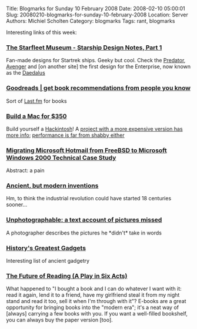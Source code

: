 Title: Blogmarks for Sunday 10 February 2008
Date: 2008-02-10 05:00:01
Slug: 20080210-blogmarks-for-sunday-10-february-2008
Location: Server
Authors: Michiel Scholten
Category: blogmarks
Tags: rant, blogmarks

<p>Interesting links of this week:</p>
<h3><a href="http://www.starfleet-museum.org/notes1.htm">The Starfleet Museum - Starship Design Notes, Part 1</a></h3>
<p>Fan-made designs for Startrek ships. Geeky but cool. Check the <a href="http://www.starfleet-museum.org/predator_01.jpg">Predator</a>, <a href="http://www.starfleet-museum.org/avenger-spangler-firing.jpg">Avenger</a> and [on another site] the first design for the Enterprise, now known as the <a href="http://www.webolutionary.com/cs/index.php?q=node/55">Daedalus</a></p>
<h3><a href="http://www.goodreads.com/">Goodreads | get book recommendations from people you know</a></h3>
<p>Sort of <a href="http://last.fm/">Last.fm</a> for books</p>
<h3><a href="http://wildwobby.com/hardware/build-a-mac-for-350/">Build a Mac for $350</a></h3>
<p>Build yourself a <a href="http://en.wikipedia.org/wiki/OSx86">Hackintosh</a>! A <a href="http://lifehacker.com/software/hack-attack/build-a-hackintosh-mac-for-under-800-321913.php">project with a more expensive version has more info</a>; <a href="http://lifehacker.com/software/benchmarks/hackintosh-vs-mac-pro-vs-macbook-pro-benchmarks-322866.php">performance is far from shabby either</a></p>
<h3><a href="http://technet.microsoft.com/en-us/library/bb496985.aspx"> Migrating Microsoft Hotmail from FreeBSD to Microsoft Windows 2000 Technical Case Study</a></h3>
<p>Abstract: a pain</p>
<h3><a href="http://jimsannex.com/portfolio/html/lab4.html">Ancient, but modern inventions</a></h3>
<p>Hm, to think the industrial revolution could have started 18 centuries sooner...</p>
<h3><a href="http://www.unphotographable.com/">Unphotographable: a text account of pictures missed</a></h3>
<p>A photographer describes the pictures he *didn't* take in words</p>
<h3><a href="http://blog.wired.com/gadgets/2008/02/historys-greate.html">History's Greatest Gadgets</a></h3>
<p>Interesting list of ancient gadgetry</p>
<h3><a href="http://diveintomark.org/archives/2007/11/19/the-future-of-reading">The Future of Reading (A Play in Six Acts)</a></h3>
<p>What happened to "I bought a book and I can do whatever I want with it: read it again, lend it to a friend, have my girlfriend steal it from my night stand and read it too, sell it when I'm through with it"? E-books are a great opportunity for bringing books into the "modern era"; it's a neat way of [always] carrying a few books with you. If you want a well-filled bookshelf, you can always buy the paper version [too].</p>
